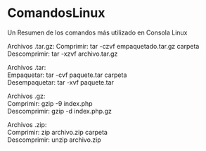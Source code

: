 # ComandosLinux
Un Resumen de los comandos más utilizado en Consola Linux

Archivos .tar.gz:
Comprimir: tar -czvf empaquetado.tar.gz carpeta
Descomprimir: tar -xzvf archivo.tar.gz

Archivos .tar:
<br>Empaquetar: tar -cvf paquete.tar carpeta
<br>Desempaquetar: tar -xvf paquete.tar

Archivos .gz:
<br>Comprimir: gzip -9 index.php
<br>Descomprimir: gzip -d index.php.gz

Archivos .zip:
<br>Comprimir: zip archivo.zip carpeta
<br>Descomprimir: unzip archivo.zip

